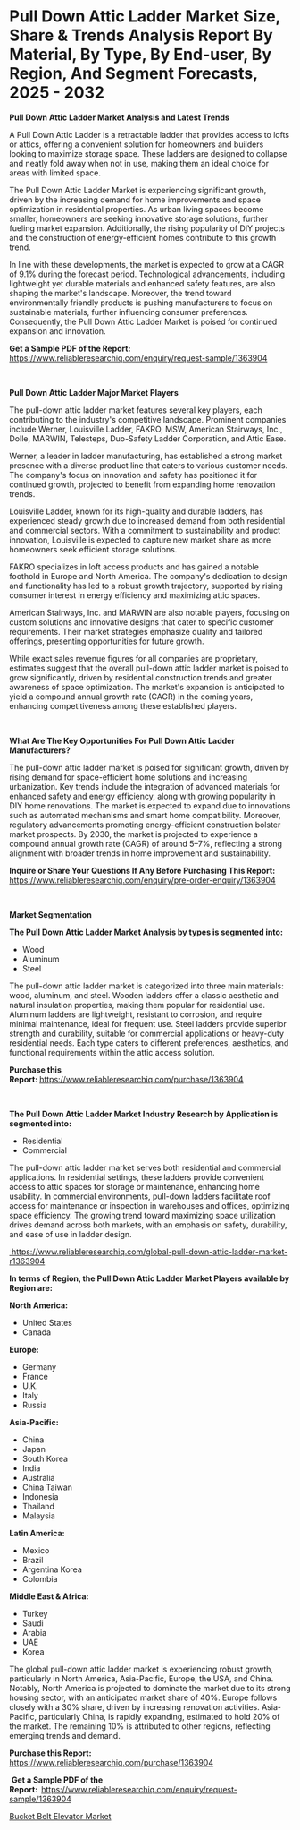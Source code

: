 <p><h1>Pull Down Attic Ladder Market Size, Share & Trends Analysis Report By Material, By Type, By End-user, By Region, And Segment Forecasts, 2025 - 2032</h1></p><p><strong>Pull Down Attic Ladder Market Analysis and Latest Trends</strong></p>
<p><p>A Pull Down Attic Ladder is a retractable ladder that provides access to lofts or attics, offering a convenient solution for homeowners and builders looking to maximize storage space. These ladders are designed to collapse and neatly fold away when not in use, making them an ideal choice for areas with limited space.</p><p>The Pull Down Attic Ladder Market is experiencing significant growth, driven by the increasing demand for home improvements and space optimization in residential properties. As urban living spaces become smaller, homeowners are seeking innovative storage solutions, further fueling market expansion. Additionally, the rising popularity of DIY projects and the construction of energy-efficient homes contribute to this growth trend.</p><p>In line with these developments, the market is expected to grow at a CAGR of 9.1% during the forecast period. Technological advancements, including lightweight yet durable materials and enhanced safety features, are also shaping the market's landscape. Moreover, the trend toward environmentally friendly products is pushing manufacturers to focus on sustainable materials, further influencing consumer preferences. Consequently, the Pull Down Attic Ladder Market is poised for continued expansion and innovation.</p></p>
<p><strong>Get a Sample PDF of the Report:&nbsp;</strong> <a href="https://www.reliableresearchiq.com/enquiry/request-sample/1363904?utm_campaign=2758&utm_medium=2&utm_source=Github&utm_content=ia&utm_term=10042025&utm_id=pull-down-attic-ladder">https://www.reliableresearchiq.com/enquiry/request-sample/1363904</a></p>
<p>&nbsp;</p>
<p><strong>Pull Down Attic Ladder Major Market Players</strong></p>
<p><p>The pull-down attic ladder market features several key players, each contributing to the industry's competitive landscape. Prominent companies include Werner, Louisville Ladder, FAKRO, MSW, American Stairways, Inc., Dolle, MARWIN, Telesteps, Duo-Safety Ladder Corporation, and Attic Ease. </p><p>Werner, a leader in ladder manufacturing, has established a strong market presence with a diverse product line that caters to various customer needs. The company's focus on innovation and safety has positioned it for continued growth, projected to benefit from expanding home renovation trends.</p><p>Louisville Ladder, known for its high-quality and durable ladders, has experienced steady growth due to increased demand from both residential and commercial sectors. With a commitment to sustainability and product innovation, Louisville is expected to capture new market share as more homeowners seek efficient storage solutions.</p><p>FAKRO specializes in loft access products and has gained a notable foothold in Europe and North America. The company's dedication to design and functionality has led to a robust growth trajectory, supported by rising consumer interest in energy efficiency and maximizing attic spaces.</p><p>American Stairways, Inc. and MARWIN are also notable players, focusing on custom solutions and innovative designs that cater to specific customer requirements. Their market strategies emphasize quality and tailored offerings, presenting opportunities for future growth.</p><p>While exact sales revenue figures for all companies are proprietary, estimates suggest that the overall pull-down attic ladder market is poised to grow significantly, driven by residential construction trends and greater awareness of space optimization. The market's expansion is anticipated to yield a compound annual growth rate (CAGR) in the coming years, enhancing competitiveness among these established players.</p></p>
<p>&nbsp;</p>
<p><strong>What Are The Key Opportunities For Pull Down Attic Ladder Manufacturers?</strong></p>
<p><p>The pull-down attic ladder market is poised for significant growth, driven by rising demand for space-efficient home solutions and increasing urbanization. Key trends include the integration of advanced materials for enhanced safety and energy efficiency, along with growing popularity in DIY home renovations. The market is expected to expand due to innovations such as automated mechanisms and smart home compatibility. Moreover, regulatory advancements promoting energy-efficient construction bolster market prospects. By 2030, the market is projected to experience a compound annual growth rate (CAGR) of around 5–7%, reflecting a strong alignment with broader trends in home improvement and sustainability.</p></p>
<p><strong>Inquire or Share Your Questions If Any Before Purchasing This Report:</strong> <a href="https://www.reliableresearchiq.com/enquiry/pre-order-enquiry/1363904?utm_campaign=2758&utm_medium=2&utm_source=Github&utm_content=ia&utm_term=10042025&utm_id=pull-down-attic-ladder">https://www.reliableresearchiq.com/enquiry/pre-order-enquiry/1363904</a></p>
<p>&nbsp;</p>
<p><strong>Market Segmentation</strong></p>
<p><strong>The Pull Down Attic Ladder Market Analysis by types is segmented into:</strong></p>
<p><ul><li>Wood</li><li>Aluminum</li><li>Steel</li></ul></p>
<p><p>The pull-down attic ladder market is categorized into three main materials: wood, aluminum, and steel. Wooden ladders offer a classic aesthetic and natural insulation properties, making them popular for residential use. Aluminum ladders are lightweight, resistant to corrosion, and require minimal maintenance, ideal for frequent use. Steel ladders provide superior strength and durability, suitable for commercial applications or heavy-duty residential needs. Each type caters to different preferences, aesthetics, and functional requirements within the attic access solution.</p></p>
<p><strong>Purchase this Report:&nbsp;</strong><a href="https://www.reliableresearchiq.com/purchase/1363904?utm_campaign=2758&utm_medium=2&utm_source=Github&utm_content=ia&utm_term=10042025&utm_id=pull-down-attic-ladder">https://www.reliableresearchiq.com/purchase/1363904</a></p>
<p>&nbsp;</p>
<p><strong>The Pull Down Attic Ladder Market Industry Research by Application is segmented into:</strong></p>
<p><ul><li>Residential</li><li>Commercial</li></ul></p>
<p><p>The pull-down attic ladder market serves both residential and commercial applications. In residential settings, these ladders provide convenient access to attic spaces for storage or maintenance, enhancing home usability. In commercial environments, pull-down ladders facilitate roof access for maintenance or inspection in warehouses and offices, optimizing space efficiency. The growing trend toward maximizing space utilization drives demand across both markets, with an emphasis on safety, durability, and ease of use in ladder design.</p></p>
<p><a href="https://www.reliableresearchiq.com/global-pull-down-attic-ladder-market-r1363904?utm_campaign=2758&utm_medium=2&utm_source=Github&utm_content=ia&utm_term=10042025&utm_id=pull-down-attic-ladder">&nbsp;https://www.reliableresearchiq.com/global-pull-down-attic-ladder-market-r1363904</a></p>
<p><strong>In terms of Region, the Pull Down Attic Ladder Market Players available by Region are:</strong></p>
<p>
    <p> <strong> North America: </strong>
        <ul>
            <li>United States</li>
            <li>Canada</li>
        </ul>
        </p> 
    <p> <strong> Europe: </strong>
        <ul>
            <li>Germany</li>
            <li>France</li>
            <li>U.K.</li>
            <li>Italy</li>
            <li>Russia</li>
        </ul>
        </p> 
    <p> <strong> Asia-Pacific: </strong>
        <ul>
            <li>China</li>
            <li>Japan</li>
            <li>South Korea</li>
            <li>India</li>
            <li>Australia</li>
            <li>China Taiwan</li>
            <li>Indonesia</li>
            <li>Thailand</li>
            <li>Malaysia</li>
        </ul>
        </p> 
    <p> <strong> Latin America: </strong>
        <ul>
            <li>Mexico</li>
            <li>Brazil</li>
            <li>Argentina Korea</li>
            <li>Colombia</li>
        </ul>
        </p> 
    <p> <strong> Middle East & Africa: </strong>
        <ul>
            <li>Turkey</li>
            <li>Saudi</li>
            <li>Arabia</li>
            <li>UAE</li>
            <li>Korea</li>
        </ul>
    </p>
    </p>
<p><p>The global pull-down attic ladder market is experiencing robust growth, particularly in North America, Asia-Pacific, Europe, the USA, and China. Notably, North America is projected to dominate the market due to its strong housing sector, with an anticipated market share of 40%. Europe follows closely with a 30% share, driven by increasing renovation activities. Asia-Pacific, particularly China, is rapidly expanding, estimated to hold 20% of the market. The remaining 10% is attributed to other regions, reflecting emerging trends and demand.</p></p>
<p><strong>Purchase this Report: </strong><a href="https://www.reliableresearchiq.com/purchase/1363904?utm_campaign=2758&utm_medium=2&utm_source=Github&utm_content=ia&utm_term=10042025&utm_id=pull-down-attic-ladder">https://www.reliableresearchiq.com/purchase/1363904</a></p>
<p>&nbsp;<strong>Get a Sample PDF of the Report:&nbsp;&nbsp;</strong><a href="https://www.reliableresearchiq.com/enquiry/request-sample/1363904?utm_campaign=2758&utm_medium=2&utm_source=Github&utm_content=ia&utm_term=10042025&utm_id=pull-down-attic-ladder">https://www.reliableresearchiq.com/enquiry/request-sample/1363904</a></p>
<p><strong></strong></p>
<p><p><a href="https://github.com/eymermanda0p/Market-Research-Report-List-1/blob/main/bucket-belt-elevator-market.md?utm_campaign=2758&utm_medium=2&utm_source=Github&utm_content=ia&utm_term=10042025&utm_id=pull-down-attic-ladder">Bucket Belt Elevator Market</a></p></p>